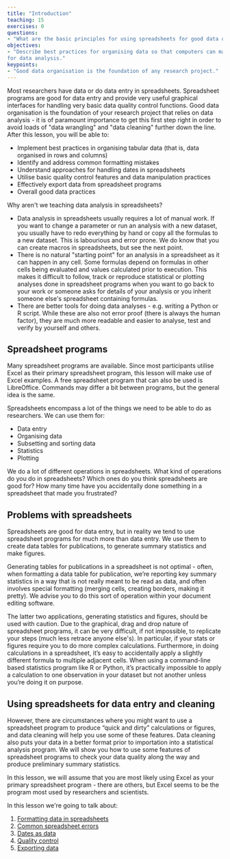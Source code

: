 ```yaml
---
title: "Introduction"
teaching: 15
exercises: 0
questions:
- "What are the basic principles for using spreadsheets for good data organisation?"
objectives:
- "Describe best practices for organising data so that computers can make the best use of it 
for data analysis."
keypoints:
- "Good data organisation is the foundation of any research project."
---
```


Most researchers have data or do data entry in
spreadsheets. Spreadsheet programs are good for data entry and provide very useful graphical
interfaces for handling very basic data quality control functions. 
Good data organisation is the foundation of your research project that relies on data analysis - it is of paramount
importance to get this first step right in order to avoid loads of "data wrangling" and "data cleaning" 
further down the line. After this lesson, you will be able to:
- Implement best practices in organising tabular data (that is, data organised in rows and columns) 
- Identify and address common formatting mistakes
- Understand approaches for handling dates in spreadsheets
- Utilise basic quality control features and data manipulation practices
- Effectively export data from spreadsheet programs
- Overall good data practices

Why aren't we teaching data analysis in spreadsheets? 

- Data analysis in spreadsheets usually requires a lot of manual
  work. If you want to change a parameter or run an analysis with a
  new dataset, you usually have to redo everything by hand or copy all the formulas to a new dataset. 
  This is 
  labourious and error prone. We do know that you can create macros in spreadsheets, but see the next point.
- There is no natural "starting point" for an analysis in a spreadsheet as it can happen in any cell. Some formulas 
depend on formulas in other cells being evaluated and values calculated prior to execution.
  This makes it difficult to follow, track or reproduce statistical or plotting
  analyses done in spreadsheet programs when you want to go back to
  your work or someone asks for details of your analysis or you inherit someone else's spreadsheet containing formulas.
- There are better tools for doing data analyses - e.g. writing a Python or R script. While these are 
also not 
error proof (there is always the human factor), they are much more readable and easier to analyse, test and 
verify by yourself and others.   

## Spreadsheet programs

Many spreadsheet programs are available. Since most participants utilise Excel as their primary spreadsheet program, this lesson will make use of Excel examples. A free spreadsheet program that can also be used is LibreOffice. Commands may differ a bit between programs, but the general idea
is the same.

Spreadsheets encompass a lot of the things we need
to be able to do as researchers. We can use them for:

- Data entry
- Organising data
- Subsetting and sorting data
- Statistics
- Plotting

We do a lot of different operations in spreadsheets. What kind of operations do you do in spreadsheets? Which ones do you think spreadsheets are good for? How many time have you accidentally done 
something in a spreadsheet that made you frustrated?

## Problems with spreadsheets

Spreadsheets are good for data entry, but in reality we tend to
use spreadsheet programs for much more than data entry. We use them
to create data tables for publications, to generate summary
statistics and make figures.

Generating tables for publications in a spreadsheet is not
optimal - often, when formatting a data table for publication, we’re
reporting key summary statistics in a way that is not really meant to
be read as data, and often involves special formatting
(merging cells, creating borders, making it pretty). We advise you to
do this sort of operation within your document editing software.

The latter two applications, generating statistics and figures, should 
be used with caution. Due to the graphical, drag and drop nature of 
spreadsheet programs, it can be very difficult, if not impossible, to 
replicate your steps (much less retrace anyone else's). In particular, if your 
stats or figures require you to do more complex calculations. Furthermore, 
in doing calculations in a spreadsheet, it’s easy to accidentally apply a 
slightly different formula to multiple adjacent cells. When using a 
command-line based statistics program like R or Python, it’s practically 
impossible to apply a calculation to one observation in your 
dataset but not another unless you’re doing it on purpose. 

## Using spreadsheets for data entry and cleaning

However, there are circumstances where you might want to use a spreadsheet 
program to produce “quick and dirty” calculations or figures, and data 
cleaning will help you use some of these features. Data cleaning also
puts your data in a better format prior to importation into a 
statistical analysis program. We will show you how to use some features of 
spreadsheet programs to check your data quality along the way and produce 
preliminary summary statistics.

In this lesson, we will assume that you are most likely using Excel as
your primary spreadsheet program - there are others, but Excel seems
to be the program most used by researchers and scientists.

In this lesson we're going to talk about:

1. [Formatting data in spreadsheets](../01-format-data/)
2. [Common spreadsheet errors](../02-common-mistakes/)
3. [Dates as data](../03-dates-as-data/)
4. [Quality control](../04-quality-control/)
5. [Exporting data](../05-exporting-data/)
